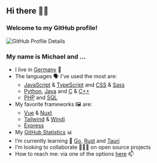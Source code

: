 ## Hi there 👋🏻

### Welcome to my GitHub profile!

![GitHub Profile Details](https://github-profile-summary-cards.vercel.app/api/cards/profile-details?username=mhrstmnn&theme=default)

<!--
**mhrstmnn/mhrstmnn** is a ✨ _special_ ✨ repository because its `README.md` (this file) appears on your GitHub profile.

Here are some ideas to get you started:

- 🔭 I’m currently working on ...
- 🌱 I’m currently learning ...
- 👯 I’m looking to collaborate on ...
- 🤔 I’m looking for help with ...
- 💬 Ask me about ...
- 📫 How to reach me: ...
- 😄 Pronouns: ...
- ⚡ Fun fact: ...
-->

### My name is Michael and …

- I live in [Germany](https://goo.gl/maps/K9EeGfAKvvNEEACPA) 📍
- The languages 🗣️ I've used the most are:
  - [JavaScript](https://en.wikipedia.org/wiki/JavaScript) & [TypeScript](https://www.typescriptlang.org) and
    [CSS](https://en.wikipedia.org/wiki/CSS) & [Sass](https://sass-lang.com)
  - [Python](https://www.python.org),
    [Java](https://en.wikipedia.org/wiki/Java_(programming_language)) and
    [C](https://en.wikipedia.org/wiki/The_C_Programming_Language) & [C++](https://en.wikipedia.org/wiki/C%2B%2B)
  - [PHP](https://www.php.net) and
    [SQL](https://en.wikipedia.org/wiki/SQL)
- My favorite frameworks 🖼 are:
  - [Vue](https://vuejs.org) & [Nuxt](https://nuxtjs.org)
  - [Tailwind](https://tailwindcss.com) & [Windi](https://windicss.org)
  - [Express](https://expressjs.com)
- My [GitHub Statistics](GitHub_Statistics.md) 📊
- I’m currently learning 🌱 [Go](https://go.dev), [Rust](https://www.rust-lang.org) and [Tauri](https://tauri.app)
- I’m looking to collaborate 👨🏻‍💻 on open source projects
- How to reach me: via one of the options [here](https://links.hrstmnn.de) 📫
<!-- - ![Twitter Follow](https://img.shields.io/twitter/follow/mhrstmnn?style=social) 🐦 -->
